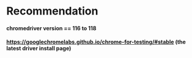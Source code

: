 # Recommendation

#### chromedriver version == 116 to 118
####  https://googlechromelabs.github.io/chrome-for-testing/#stable (the latest driver install page)
